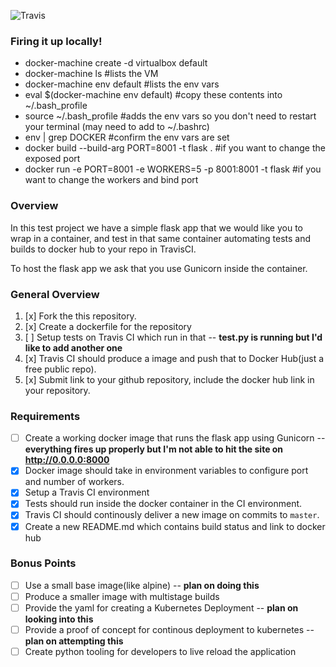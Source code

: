 ![Travis](https://travis-ci.org/morganwalker/simple-python-http.svg?branch=master)

### Firing it up locally!

* docker-machine create -d virtualbox default
* docker-machine ls #lists the VM
* docker-machine env default #lists the env vars
* eval $(docker-machine env default)  #copy these contents into ~/.bash_profile
* source ~/.bash_profile #adds the env vars so you don't need to restart your terminal (may need to add to ~/.bashrc)
* env | grep DOCKER #confirm the env vars are set
* docker build --build-arg PORT=8001 -t flask . #if you want to change the exposed port
* docker run -e PORT=8001 -e WORKERS=5 -p 8001:8001 -t flask #if you want to change the workers and bind port


### Overview

In this test project we have a simple flask app that we would like you to wrap in a container, and test in that same container
automating tests and builds to docker hub to your repo in TravisCI.

To host the flask app we ask that you use Gunicorn inside the container.

### General Overview

 1. [x] Fork the this repository.
 2. [x] Create a dockerfile for the repository
 3. [ ] Setup tests on Travis CI which run in that -- **test.py is running but I'd like to add another one**
 4. [x] Travis CI should produce a image and push that to Docker Hub(just a free public repo).
 5. [x] Submit link to your github repository, include the docker hub link in your repository.

### Requirements

 * [ ] Create a working docker image that runs the flask app using Gunicorn -- **everything fires up properly but I'm not able to hit the site on http://0.0.0.0:8000**
 * [x] Docker image should take in environment variables to configure port and number of workers.
 * [x] Setup a Travis CI environment
 * [x] Tests should run inside the docker container in the CI environment.
 * [x] Travis CI should continously deliver a new image on commits to `master`.
 * [x] Create a new README.md which contains build status and link to docker hub

### Bonus Points

 * [ ] Use a small base image(like alpine) -- **plan on doing this**
 * [ ] Produce a smaller image with multistage builds
 * [ ] Provide the yaml for creating a Kubernetes Deployment -- **plan on looking into this**
 * [ ] Provide a proof of concept for continous deployment to kubernetes -- **plan on attempting this**
 * [ ] Create python tooling for developers to live reload the application

